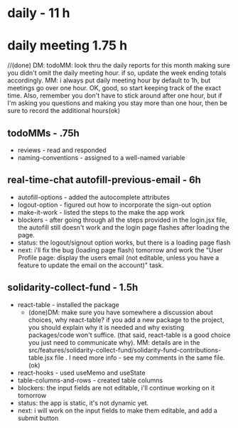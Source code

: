 # daily - 11 h

# daily meeting 1.75 h
//(done) DM: todoMM: look thru the daily reports for this month making sure you didn't omit the daily meeting hour. if so, update the week ending totals accordingly. MM: i always put daily meeting hour by default to 1h, but meetings go over one hour. OK, good, so start keeping track of the exact time. Also, remember you don't have to stick around after one hour, but if I'm asking you questions and making you stay more than one hour, then be sure to record the additional hours(ok)

## todoMMs - .75h
* reviews - read and responded
* naming-conventions - assigned to a well-named variable

## real-time-chat autofill-previous-email - 6h
* autofill-options - added the autocomplete attributes
* logout-option - figured out how to incorporate the sign-out option
* make-it-work - listed the steps to the make the app work
* blockers - after going through all the steps provided in the login.jsx file, the autofill still doesn't work and the login page flashes after loading the page.
* status: the logout/signout option works, but there is a loading page flash
* next: i'll fix the bug (loading page flash) tomorrow and work the "User Profile page: display the users email (not editable, unless you have a feature to update the email on the account)" task.

## solidarity-collect-fund - 1.5h
* react-table - installed the package
  * (done)DM: make sure you have somewhere a discussion about choices, why react-table? if you add a new package to the project, you should explain why it is needed and why existing packages/code won't suffice. (that said, react-table is a good choice you just need to communicate why). MM: details are in the src/features/solidarity-collect-fund/solidarity-fund-contributions-table.jsx file . I need more info - see my comments in the same file.(ok)
* react-hooks - used useMemo and useState
* table-columns-and-rows - created table columns
* blockers: the input fields are not editable, i'll continue working on it tomorrow
* status: the app is static, it's not dynamic yet.
* next: i will work on the input fields to make them editable, and add a submit button  